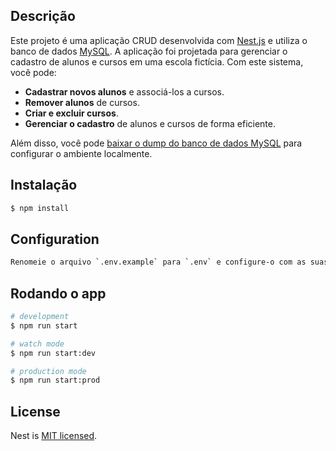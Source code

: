 ## Descrição

Este projeto é uma aplicação CRUD desenvolvida com [Nest.js](https://nestjs.com/) e utiliza o banco de dados [MySQL](https://www.mysql.com/). A aplicação foi projetada para gerenciar o cadastro de alunos e cursos em uma escola fictícia. Com este sistema, você pode:

- **Cadastrar novos alunos** e associá-los a cursos.
- **Remover alunos** de cursos.
- **Criar e excluir cursos**.
- **Gerenciar o cadastro** de alunos e cursos de forma eficiente.

Além disso, você pode [baixar o dump do banco de dados MySQL](https://drive.google.com/file/d/1MxgZpL6WaYW_IfsH0A9MePMjJx347Tu4/view?usp=sharing) para configurar o ambiente localmente.

## Instalação

```bash
$ npm install
```
## Configuration

```bash
Renomeie o arquivo `.env.example` para `.env` e configure-o com as suas variáveis de ambiente.
```

## Rodando o app

```bash
# development
$ npm run start

# watch mode
$ npm run start:dev

# production mode
$ npm run start:prod
```

## License

Nest is [MIT licensed](LICENSE).
